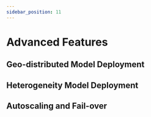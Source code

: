 ```yaml
---
sidebar_position: 11
---
```


# Advanced Features
## Geo-distributed Model Deployment

## Heterogeneity Model Deployment

## Autoscaling and Fail-over

